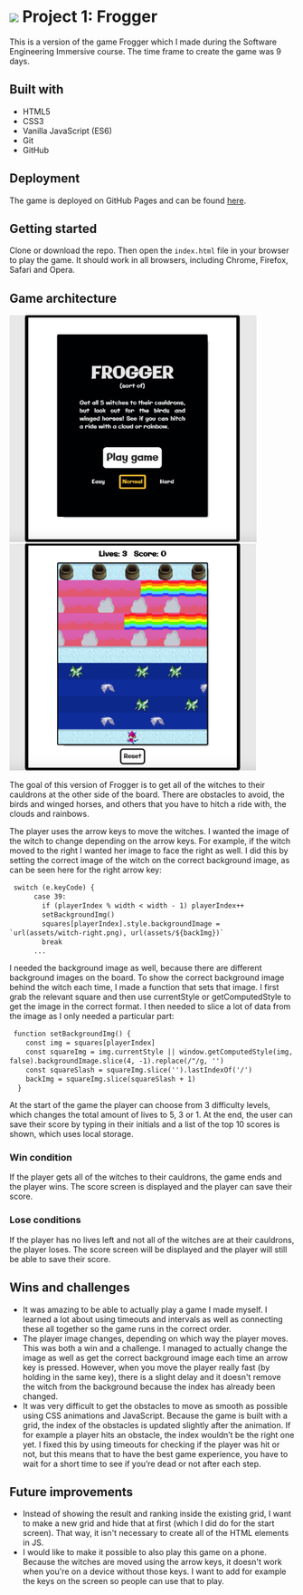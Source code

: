 # ![](https://ga-dash.s3.amazonaws.com/production/assets/logo-9f88ae6c9c3871690e33280fcf557f33.png) Project 1: Frogger

This is a version of the game Frogger which I made during the Software Engineering Immersive course. The time frame to create the game was 9 days. 

## Built with
* HTML5
* CSS3
* Vanilla JavaScript (ES6)
* Git
* GitHub

## Deployment
The game is deployed on GitHub Pages and can be found [here](https://didemertens.github.io/sei-project-1/).

## Getting started
Clone or download the repo. Then open the `index.html` file in your browser to play the game. It should work in all browsers, including Chrome, Firefox, Safari and Opera.

## Game architecture
<img src="/assets/frogger-scr-1.png" alt="Frogger game play screenshot" height="400"/> <img src="/assets/frogger-scr-2.png" alt="Frogger game play screenshot" height="400"/>

The goal of this version of Frogger is to get all of the witches to their cauldrons at the other side of the board. There are obstacles to avoid, the birds and winged horses, and others that you have to hitch a ride with, the clouds and rainbows.  

The player uses the arrow keys to move the witches. I wanted the image of the witch to change depending on the arrow keys. For example, if the witch moved to the right I wanted her image to face the right as well. I did this by setting the correct image of the witch on the correct background image, as can be seen here for the right arrow key:

```
 switch (e.keyCode) {
      case 39:
        if (playerIndex % width < width - 1) playerIndex++
        setBackgroundImg()
        squares[playerIndex].style.backgroundImage = `url(assets/witch-right.png), url(assets/${backImg})`
        break
      ...
```

I needed the background image as well, because there are different background images on the board. To show the correct background image behind the witch each time, I made a function that sets that image. I first grab the relevant square and then use currentStyle or getComputedStyle to get the image in the correct format. I then needed to slice a lot of data from the image as I only needed a particular part:

```
 function setBackgroundImg() {
    const img = squares[playerIndex]
    const squareImg = img.currentStyle || window.getComputedStyle(img, false).backgroundImage.slice(4, -1).replace(/"/g, '')
    const squareSlash = squareImg.slice('').lastIndexOf('/')
    backImg = squareImg.slice(squareSlash + 1)
  }
```

At the start of the game the player can choose from 3 difficulty levels, which changes the total amount of lives to 5, 3 or 1. At the end, the user can save their score by typing in their initials and a list of the top 10 scores is shown, which uses local storage.

### Win condition
If the player gets all of the witches to their cauldrons, the game ends and the player wins. The score screen is displayed and the player can save their score.

### Lose conditions
If the player has no lives left and not all of the witches are at their cauldrons, the player loses. The score screen will be displayed and the player will still be able to save their score.

## Wins and challenges
* It was amazing to be able to actually play a game I made myself. I learned a lot about using timeouts and intervals as well as connecting these all together so the game runs in the correct order. 
* The player image changes, depending on which way the player moves. This was both a win and a challenge. I managed to actually change the image as well as get the correct background image each time an arrow key is pressed. However, when you move the player really fast (by holding in the same key), there is a slight delay and it doesn't remove the witch from the background because the index has already been changed.
* It was very difficult to get the obstacles to move as smooth as possible using CSS animations and JavaScript. Because the game is built with a grid, the index of the obstacles is updated slightly after the animation. If for example a player hits an obstacle, the index wouldn’t be the right one yet. I fixed this by using timeouts for checking if the player was hit or not, but this means that to have the best game experience, you have to wait for a short time to see if you’re dead or not after each step.

## Future improvements
* Instead of showing the result and ranking inside the existing grid, I want to make a new grid and hide that at first (which I did do for the start screen). That way, it isn't necessary to create all of the HTML elements in JS.
* I would like to make it possible to also play this game on a phone. Because the witches are moved using the arrow keys, it doesn't work when you're on a device without those keys. I want to add for example the keys on the screen so people can use that to play.
